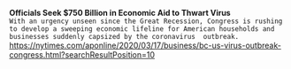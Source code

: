 **Officials Seek $750 Billion in Economic Aid to Thwart Virus**\
`With an urgency unseen since the Great Recession, Congress is rushing to develop a sweeping economic lifeline for American households and businesses suddenly capsized by the coronavirus  outbreak.`\
https://nytimes.com/aponline/2020/03/17/business/bc-us-virus-outbreak-congress.html?searchResultPosition=10

